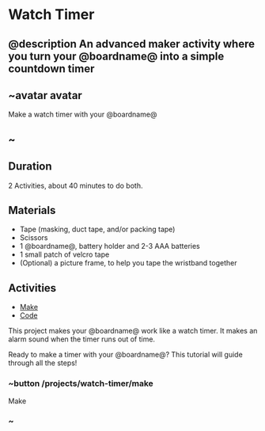 # Watch Timer

## @description An advanced maker activity where you turn your @boardname@ into a simple countdown timer

## ~avatar avatar

Make a watch timer with your @boardname@

## ~

## Duration

2 Activities, about 40 minutes to do both.

## Materials
* Tape (masking, duct tape, and/or packing tape)
* Scissors
* 1 @boardname@, battery holder and 2-3 AAA batteries
* 1 small patch of velcro tape
* (Optional) a picture frame, to help you tape the wristband together

## Activities

* [Make](/projects/watch-timer/make)
* [Code](/projects/watch-timer/code)

This project makes your @boardname@ work like a watch timer. It makes an alarm sound when the
timer runs out of time.

Ready to make a timer with your @boardname@? This tutorial will guide through all the steps!

### ~button /projects/watch-timer/make

Make

### ~
